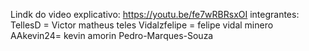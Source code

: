 Lindk do video explicativo: https://youtu.be/fe7wRBRsxOI
integrantes:
TellesD = Victor matheus teles
Vidalzfelipe = felipe vidal minero
AAkevin24= kevin amorin
Pedro-Marques-Souza
